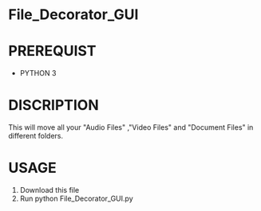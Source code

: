 # File_Decorator_GUI
# PREREQUIST 
 * PYTHON 3
# DISCRIPTION
 This will move all your "Audio Files" ,"Video Files" and "Document Files" in different folders.
# USAGE
 1. Download this file 
 2. Run python File_Decorator_GUI.py
 

